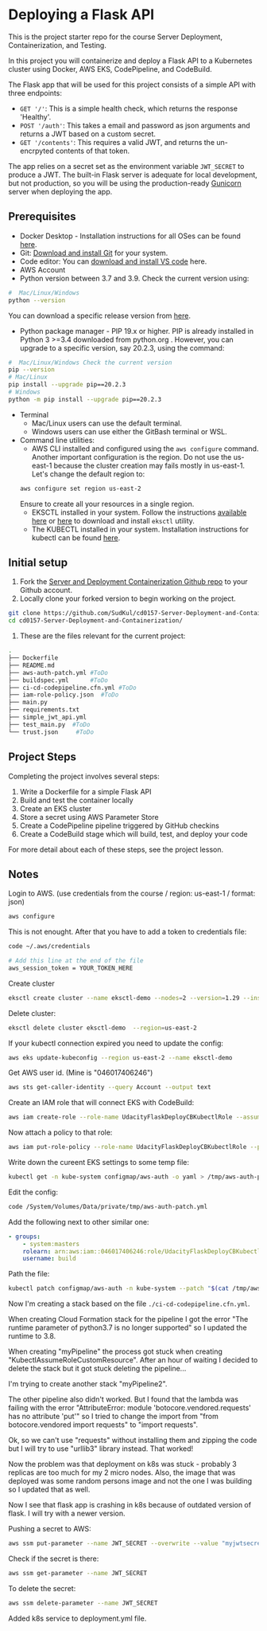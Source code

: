 # Deploying a Flask API

This is the project starter repo for the course Server Deployment, Containerization, and Testing.

In this project you will containerize and deploy a Flask API to a Kubernetes cluster using Docker, AWS EKS, CodePipeline, and CodeBuild.

The Flask app that will be used for this project consists of a simple API with three endpoints:

- `GET '/'`: This is a simple health check, which returns the response 'Healthy'. 
- `POST '/auth'`: This takes a email and password as json arguments and returns a JWT based on a custom secret.
- `GET '/contents'`: This requires a valid JWT, and returns the un-encrpyted contents of that token. 

The app relies on a secret set as the environment variable `JWT_SECRET` to produce a JWT. The built-in Flask server is adequate for local development, but not production, so you will be using the production-ready [Gunicorn](https://gunicorn.org/) server when deploying the app.



## Prerequisites

* Docker Desktop - Installation instructions for all OSes can be found <a href="https://docs.docker.com/install/" target="_blank">here</a>.
* Git: <a href="https://git-scm.com/downloads" target="_blank">Download and install Git</a> for your system. 
* Code editor: You can <a href="https://code.visualstudio.com/download" target="_blank">download and install VS code</a> here.
* AWS Account
* Python version between 3.7 and 3.9. Check the current version using:
```bash
#  Mac/Linux/Windows 
python --version
```
You can download a specific release version from <a href="https://www.python.org/downloads/" target="_blank">here</a>.

* Python package manager - PIP 19.x or higher. PIP is already installed in Python 3 >=3.4 downloaded from python.org . However, you can upgrade to a specific version, say 20.2.3, using the command:
```bash
#  Mac/Linux/Windows Check the current version
pip --version
# Mac/Linux
pip install --upgrade pip==20.2.3
# Windows
python -m pip install --upgrade pip==20.2.3
```
* Terminal
   * Mac/Linux users can use the default terminal.
   * Windows users can use either the GitBash terminal or WSL. 
* Command line utilities:
  * AWS CLI installed and configured using the `aws configure` command. Another important configuration is the region. Do not use the us-east-1 because the cluster creation may fails mostly in us-east-1. Let's change the default region to:
  ```bash
  aws configure set region us-east-2  
  ```
  Ensure to create all your resources in a single region. 
  * EKSCTL installed in your system. Follow the instructions [available here](https://docs.aws.amazon.com/eks/latest/userguide/eksctl.html#installing-eksctl) or <a href="https://eksctl.io/introduction/#installation" target="_blank">here</a> to download and install `eksctl` utility. 
  * The KUBECTL installed in your system. Installation instructions for kubectl can be found <a href="https://kubernetes.io/docs/tasks/tools/install-kubectl/" target="_blank">here</a>. 


## Initial setup

1. Fork the <a href="https://github.com/udacity/cd0157-Server-Deployment-and-Containerization" target="_blank">Server and Deployment Containerization Github repo</a> to your Github account.
1. Locally clone your forked version to begin working on the project.
```bash
git clone https://github.com/SudKul/cd0157-Server-Deployment-and-Containerization.git
cd cd0157-Server-Deployment-and-Containerization/
```
1. These are the files relevant for the current project:
```bash
.
├── Dockerfile 
├── README.md
├── aws-auth-patch.yml #ToDo
├── buildspec.yml      #ToDo
├── ci-cd-codepipeline.cfn.yml #ToDo
├── iam-role-policy.json  #ToDo
├── main.py
├── requirements.txt
├── simple_jwt_api.yml
├── test_main.py  #ToDo
└── trust.json     #ToDo 
```

     
## Project Steps

Completing the project involves several steps:

1. Write a Dockerfile for a simple Flask API
2. Build and test the container locally
3. Create an EKS cluster
4. Store a secret using AWS Parameter Store
5. Create a CodePipeline pipeline triggered by GitHub checkins
6. Create a CodeBuild stage which will build, test, and deploy your code

For more detail about each of these steps, see the project lesson.

## Notes

Login to AWS. (use credentials from the course / region: us-east-1 / format: json)

```bash
aws configure
```

This is not enought. After that you have to add a token to credentials file:

```bash
code ~/.aws/credentials

# Add this line at the end of the file
aws_session_token = YOUR_TOKEN_HERE
```

Create cluster

```bash
eksctl create cluster --name eksctl-demo --nodes=2 --version=1.29 --instance-types=t2.micro --region=us-east-2
```

Delete cluster:

```bash
eksctl delete cluster eksctl-demo  --region=us-east-2
```

If your kubectl connection expired you need to update the config:

```bash
aws eks update-kubeconfig --region us-east-2 --name eksctl-demo
```

Get AWS user id. (Mine is "046017406246")

```bash
aws sts get-caller-identity --query Account --output text
```

Create an IAM role that will connect EKS with CodeBuild:

```bash
aws iam create-role --role-name UdacityFlaskDeployCBKubectlRole --assume-role-policy-document file://trust.json --output text --query 'Role.Arn'
```

Now attach a policy to that role:

```bash
aws iam put-role-policy --role-name UdacityFlaskDeployCBKubectlRole --policy-name eks-describe --policy-document file://iam-role-policy.json
```

Write down the cureent EKS settings to some temp file:

```bash
kubectl get -n kube-system configmap/aws-auth -o yaml > /tmp/aws-auth-patch.yml
```

Edit the config:

```bash
code /System/Volumes/Data/private/tmp/aws-auth-patch.yml
```

Add the following next to other similar one:

```yaml
- groups:
   	- system:masters
   	rolearn: arn:aws:iam::046017406246:role/UdacityFlaskDeployCBKubectlRole
   	username: build  
```

Path the file:

```bash
kubectl patch configmap/aws-auth -n kube-system --patch "$(cat /tmp/aws-auth-patch.yml)"
```

Now I'm creating a stack based on the file `./ci-cd-codepipeline.cfn.yml`.

When creating Cloud Formation stack for the pipeline I got the error "The runtime parameter of python3.7 is no longer supported" so I updated the runtime to 3.8.

When creating "myPipeline" the process got stuck when creating "KubectlAssumeRoleCustomResource". After an hour of waiting I decided to delete the stack but it got stuck deleting the pipeline...

I'm trying to create another stack "myPipeline2".

The other pipeline also didn't worked. But I found that the lambda was failing with the error "AttributeError: module 'botocore.vendored.requests' has no attribute 'put'" so I tried to change the import from "from botocore.vendored import requests" to "import requests".

Ok, so we can't use "requests" without installing them and zipping the code but I will try to use "urllib3" library instead. That worked!

Now the problem was that deployment on k8s was stuck - probably 3 replicas are too much for my 2 micro nodes. Also, the image that was deployed was some random persons image and not the one I was building so I updated that as well.

Now I see that flask app is crashing in k8s because of outdated version of flask. I will try with a newer version.

Pushing a secret to AWS:

```bash
aws ssm put-parameter --name JWT_SECRET --overwrite --value "myjwtsecret" --type SecureString
```

Check if the secret is there:

```bash
aws ssm get-parameter --name JWT_SECRET
```

To delete the secret:

```bash
aws ssm delete-parameter --name JWT_SECRET
```

Added k8s service to deployment.yml file.
